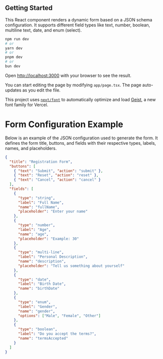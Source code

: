 ## Getting Started

This React component renders a dynamic form based on a JSON schema configuration. It supports different field types like text, number, boolean, multiline text, date, and enum (select).

```bash
npm run dev
# or
yarn dev
# or
pnpm dev
# or
bun dev
```

Open [http://localhost:3000](http://localhost:3000) with your browser to see the result.

You can start editing the page by modifying `app/page.tsx`. The page auto-updates as you edit the file.

This project uses [`next/font`](https://nextjs.org/docs/app/building-your-application/optimizing/fonts) to automatically optimize and load [Geist](https://vercel.com/font), a new font family for Vercel.

# Form Configuration Example

Below is an example of the JSON configuration used to generate the form. It defines the form title, buttons, and fields with their respective types, labels, names, and placeholders.

```json
{
  "title": "Registration Form",
  "buttons": [
    { "text": "Submit", "action": "submit" },
    { "text": "Reset", "action": "reset" },
    { "text": "Cancel", "action": "cancel" }
  ],
  "fields": [
    {
      "type": "string",
      "label": "Full Name",
      "name": "fullName",
      "placeholder": "Enter your name"
    },
    {
      "type": "number",
      "label": "Age",
      "name": "age",
      "placeholder": "Example: 30"
    },
    {
      "type": "multi-line",
      "label": "Personal Description",
      "name": "description",
      "placeholder": "Tell us something about yourself"
    },
    {
      "type": "date",
      "label": "Birth Date",
      "name": "birthDate"
    },
    {
      "type": "enum",
      "label": "Gender",
      "name": "gender",
      "options": ["Male", "Female", "Other"]
    },
    {
      "type": "boolean",
      "label": "Do you accept the terms?",
      "name": "termsAccepted"
    }
  ]
}